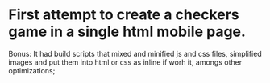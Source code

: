 # First attempt to create a checkers game in a single html mobile page.

Bonus: It had build scripts that mixed and minified js and css files, simplified images and put them into html or css as inline if worh it, amongs other optimizations;